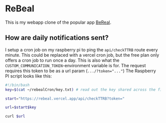 # ReBeal

This is my webapp clone of the popular app [BeReal](https://bereal.com/).

## How are daily notifications sent?

I setup a cron job on my raspberry pi to ping the `api/checkTTRB` route every minute. This could be replaced with a vercel cron job, but the free plan only offers a cron job to run once a day. This is also what the `CUSTOM_COMMUNICATION_TOKEN`-environment variable is for.
The request requires this token to be as a url param (`.../?token="..."`)
The Raspberry PI script looks like this:

```bash
#!/bin/bash
key=$(cat ~/rebealCron/key.txt) # read out the key shared across the file and the env variable

start="https://rebeal.vercel.app/api/checkTTRB?token="

url=$start$key

curl $url
```
